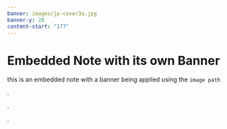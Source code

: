 ```yaml
---
banner: images/jp-cover3a.jpg
banner-y: 20
content-start: "177"
---
```

# Embedded Note with its own Banner

this is an embedded note with a banner being applied using the `image path`

.

.

.
